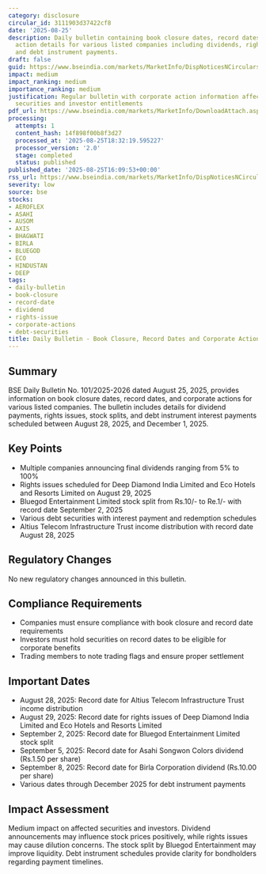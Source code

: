 ```yaml
---
category: disclosure
circular_id: 3111903d37422cf8
date: '2025-08-25'
description: Daily bulletin containing book closure dates, record dates, and corporate
  action details for various listed companies including dividends, rights issues,
  and debt instrument payments.
draft: false
guid: https://www.bseindia.com/markets/MarketInfo/DispNoticesNCirculars.aspx?Noticeid={32C60A9A-607C-4CF0-B14B-89BCED34989F}&noticeno=20250825-66&dt=08/25/2025&icount=66&totcount=67&flag=0
impact: medium
impact_ranking: medium
importance_ranking: medium
justification: Regular bulletin with corporate action information affecting multiple
  securities and investor entitlements
pdf_url: https://www.bseindia.com/markets/MarketInfo/DownloadAttach.aspx?id=20250825-66&attachedId=1e4efa38-953a-40e9-955d-17f9f6cc7cd3
processing:
  attempts: 1
  content_hash: 14f898f00b8f3d27
  processed_at: '2025-08-25T18:32:19.595227'
  processor_version: '2.0'
  stage: completed
  status: published
published_date: '2025-08-25T16:09:53+00:00'
rss_url: https://www.bseindia.com/markets/MarketInfo/DispNoticesNCirculars.aspx?Noticeid={32C60A9A-607C-4CF0-B14B-89BCED34989F}&noticeno=20250825-66&dt=08/25/2025&icount=66&totcount=67&flag=0
severity: low
source: bse
stocks:
- AEROFLEX
- ASAHI
- AUSOM
- AXIS
- BHAGWATI
- BIRLA
- BLUEGOD
- ECO
- HINDUSTAN
- DEEP
tags:
- daily-bulletin
- book-closure
- record-date
- dividend
- rights-issue
- corporate-actions
- debt-securities
title: Daily Bulletin - Book Closure, Record Dates and Corporate Actions
---
```


## Summary

BSE Daily Bulletin No. 101/2025-2026 dated August 25, 2025, provides information on book closure dates, record dates, and corporate actions for various listed companies. The bulletin includes details for dividend payments, rights issues, stock splits, and debt instrument interest payments scheduled between August 28, 2025, and December 1, 2025.

## Key Points

- Multiple companies announcing final dividends ranging from 5% to 100%
- Rights issues scheduled for Deep Diamond India Limited and Eco Hotels and Resorts Limited on August 29, 2025
- Bluegod Entertainment Limited stock split from Rs.10/- to Re.1/- with record date September 2, 2025
- Various debt securities with interest payment and redemption schedules
- Altius Telecom Infrastructure Trust income distribution with record date August 28, 2025

## Regulatory Changes

No new regulatory changes announced in this bulletin.

## Compliance Requirements

- Companies must ensure compliance with book closure and record date requirements
- Investors must hold securities on record dates to be eligible for corporate benefits
- Trading members to note trading flags and ensure proper settlement

## Important Dates

- August 28, 2025: Record date for Altius Telecom Infrastructure Trust income distribution
- August 29, 2025: Record date for rights issues of Deep Diamond India Limited and Eco Hotels and Resorts Limited
- September 2, 2025: Record date for Bluegod Entertainment Limited stock split
- September 5, 2025: Record date for Asahi Songwon Colors dividend (Rs.1.50 per share)
- September 8, 2025: Record date for Birla Corporation dividend (Rs.10.00 per share)
- Various dates through December 2025 for debt instrument payments

## Impact Assessment

Medium impact on affected securities and investors. Dividend announcements may influence stock prices positively, while rights issues may cause dilution concerns. The stock split by Bluegod Entertainment may improve liquidity. Debt instrument schedules provide clarity for bondholders regarding payment timelines.